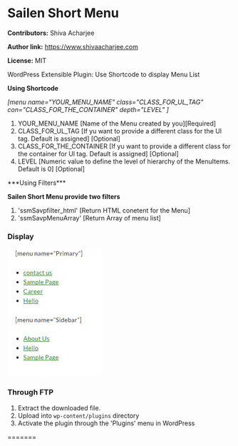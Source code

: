  
# Sailen Short Menu  #
**Contributors:** Shiva Acharjee

**Author link:** https://www.shivaacharjee.com

**License:** MIT  

WordPress Extensible Plugin: Use Shortcode to display Menu List


**Using Shortcode**

<i>[menu name="YOUR_MENU_NAME" class="CLASS_FOR_UL_TAG" con="CLASS_FOR_THE_CONTAINER" depth="LEVEL" ]</i>

<ol>
 <li>YOUR_MENU_NAME</> [Name of the Menu created by you][Required]</li>

 <li>CLASS_FOR_UL_TAG [If yu want to provide a different class for the Ul tag. Default is assigned] [Optional]</li>

 <li>CLASS_FOR_THE_CONTAINER [If yu want to provide a different class for the container for Ul tag. Default is assigned] [Optional]</li>

 <li>LEVEL [Numeric value to define the level of hierarchy of the MenuItems. Default is 0] [Optional]</li>
</ol>
***Using Filters***

<b>Sailen Short Menu provide two filters</b>

<ol>
<li>
 'ssmSavpfilter_html' [Return HTML conetent for the Menu]
</li>

<li>
 'ssmSavpMenuArray' [Return Array of menu list]
</li>
</ol>


### Display ###

<img src="Screenshot-1.jpg"/>

### Through FTP ###
1. Extract the downloaded file. 
1. Upload into `wp-content/plugins` directory
2. Activate the plugin through the 'Plugins' menu in WordPress

  
 
=======
 

